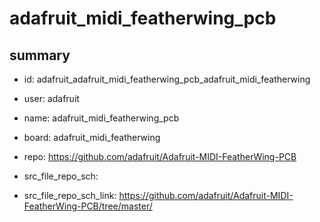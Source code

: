 # adafruit_midi_featherwing_pcb
 
## summary 
* id: adafruit_adafruit_midi_featherwing_pcb_adafruit_midi_featherwing
* user: adafruit
* name: adafruit_midi_featherwing_pcb
* board: adafruit_midi_featherwing
* repo: https://github.com/adafruit/Adafruit-MIDI-FeatherWing-PCB



* src_file_repo_sch: 
* src_file_repo_sch_link: https://github.com/adafruit/Adafruit-MIDI-FeatherWing-PCB/tree/master/






